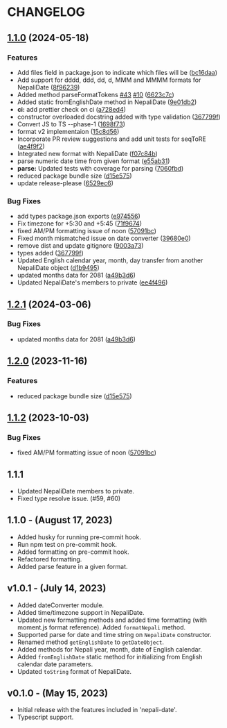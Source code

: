 # CHANGELOG

## [1.1.0](https://github.com/aj3sh/node-nepali-datetime/compare/v1.0.0...v1.1.0) (2024-05-18)


### Features

* Add files field in package.json to indicate which files will be ([bc16daa](https://github.com/aj3sh/node-nepali-datetime/commit/bc16daa225bc9c4ff03dbe17446bc6aa241b4c05))
* Add support for dddd, ddd, dd, d, MMM and MMMM formats for NepaliDate ([8f96239](https://github.com/aj3sh/node-nepali-datetime/commit/8f962396606c3eeaf0e6e20a97a6701517ef84b7))
* Added method parseFormatTokens [#43](https://github.com/aj3sh/node-nepali-datetime/issues/43) [#10](https://github.com/aj3sh/node-nepali-datetime/issues/10) ([6623c7c](https://github.com/aj3sh/node-nepali-datetime/commit/6623c7c5612c93b82e09fc9bfed2d9c584c03411))
* Added static fromEnglishDate method in NepaliDate ([9e01db2](https://github.com/aj3sh/node-nepali-datetime/commit/9e01db2b8b68e38cf311cda08f9ee3de03021379))
* **ci:** add prettier check on ci ([a728ed4](https://github.com/aj3sh/node-nepali-datetime/commit/a728ed48477139eb3417e0e52ead16c23be8e9ff))
* constructor overloaded docstring added with type validation ([367799f](https://github.com/aj3sh/node-nepali-datetime/commit/367799f209acec2c2c9b9f60e0025ab1b1b89120))
* Convert JS to TS --phase-1 ([1698f73](https://github.com/aj3sh/node-nepali-datetime/commit/1698f73c0de0e1eb9c737db0233f2eff1bc5a65d))
* format v2 implementaion ([15c8d56](https://github.com/aj3sh/node-nepali-datetime/commit/15c8d5652258f1d36d3e5efbcc31b89e3c551fbe))
* Incorporate PR review suggestions and add unit tests for seqToRE ([ae4f9f2](https://github.com/aj3sh/node-nepali-datetime/commit/ae4f9f2b4d908e2e071e123b76dec753fab1c2a5))
* Integrated new format with NepaliDate ([f07c84b](https://github.com/aj3sh/node-nepali-datetime/commit/f07c84b35d633caefef2a1286722198d92065642))
* parse numeric date time from given format ([e55ab31](https://github.com/aj3sh/node-nepali-datetime/commit/e55ab31140dea0ece68d68cd174b98e86bd8be3b))
* **parse:** Updated tests with coverage for parsing ([7060fbd](https://github.com/aj3sh/node-nepali-datetime/commit/7060fbd7266917070550a6cea35b141438db932c))
* reduced package bundle size ([d15e575](https://github.com/aj3sh/node-nepali-datetime/commit/d15e5750ffdebce5233b0476e95c3db1cc7311e6))
* update release-please ([6529ec6](https://github.com/aj3sh/node-nepali-datetime/commit/6529ec6cfc26c9a306883db159193cbf6e3fb7e4))


### Bug Fixes

* add types package.json exports ([e974556](https://github.com/aj3sh/node-nepali-datetime/commit/e9745560dedb61eced821ce7a5a147214c85f913))
* Fix timezone for +5:30 and +5:45 ([71f9674](https://github.com/aj3sh/node-nepali-datetime/commit/71f9674dd0e5370cda19dfcc67014744a3e9a763))
* fixed AM/PM formatting issue of noon ([57091bc](https://github.com/aj3sh/node-nepali-datetime/commit/57091bc817f275e07627a0388382f7402f44baff))
* Fixed month mismatched issue on date converter ([39680e0](https://github.com/aj3sh/node-nepali-datetime/commit/39680e0257ab9d520b8ed960ba28fffbca8b6349))
* remove dist and update gitignore ([9003a73](https://github.com/aj3sh/node-nepali-datetime/commit/9003a73d011e4789fda437d0d1ce4d3abaff29a4))
* types added ([367799f](https://github.com/aj3sh/node-nepali-datetime/commit/367799f209acec2c2c9b9f60e0025ab1b1b89120))
* Updated English calendar year, month, day transfer from another NepaliDate object ([d1b9495](https://github.com/aj3sh/node-nepali-datetime/commit/d1b9495da4a6244f8512515fa5f6b52377b2d3bf))
* updated months data for 2081 ([a49b3d6](https://github.com/aj3sh/node-nepali-datetime/commit/a49b3d679bcddfdbfc9c5bcf28826ccfedc3a7b9))
* Updated NepaliDate's members to private ([ee4f496](https://github.com/aj3sh/node-nepali-datetime/commit/ee4f496c8ddbc9b745e0878157cceb56d0d3a1bb))

## [1.2.1](https://github.com/opensource-nepal/node-nepali-datetime/compare/v1.2.0...v1.2.1) (2024-03-06)


### Bug Fixes

* updated months data for 2081 ([a49b3d6](https://github.com/opensource-nepal/node-nepali-datetime/commit/a49b3d679bcddfdbfc9c5bcf28826ccfedc3a7b9))

## [1.2.0](https://github.com/opensource-nepal/node-nepali-datetime/compare/v1.1.2...v1.2.0) (2023-11-16)


### Features

* reduced package bundle size ([d15e575](https://github.com/opensource-nepal/node-nepali-datetime/commit/d15e5750ffdebce5233b0476e95c3db1cc7311e6))

## [1.1.2](https://github.com/opensource-nepal/node-nepali-datetime/compare/v1.1.1...v1.1.2) (2023-10-03)


### Bug Fixes

* fixed AM/PM formatting issue of noon ([57091bc](https://github.com/opensource-nepal/node-nepali-datetime/commit/57091bc817f275e07627a0388382f7402f44baff))

## 1.1.1

-   Updated NepaliDate members to private.
-   Fixed type resolve issue. (#59, #60)

## 1.1.0 - (August 17, 2023)

-   Added husky for running pre-commit hook.
-   Run npm test on pre-commit hook.
-   Added formatting on pre-commit hook.
-   Refactored formatting.
-   Added parse feature in a given format.

## v1.0.1 - (July 14, 2023)

-   Added dateConverter module.
-   Added time/timezone support in NepaliDate.
-   Updated new formatting methods and added time formatting (with moment.js format reference). Added `formatNepali` method.
-   Supported parse for date and time string on `NepaliDate` constructor.
-   Renamed method `getEnglishDate` to `getDateObject`.
-   Added methods for Nepali year, month, date of English calendar.
-   Added `fromEnglishDate` static method for initializing from English calendar date parameters.
-   Updated `toString` format of NepaliDate.

## v0.1.0 - (May 15, 2023)

-   Initial release with the features included in 'nepali-date'.
-   Typescript support.
